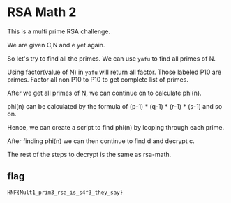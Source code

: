 # RSA Math 2

This is a multi prime RSA challenge. 

We are given C,N and e yet again.

So let's try to find all the primes. We can use `yafu` to find all primes of N.

Using factor(value of N) in `yafu` will return all factor. Those labeled P10 are primes. Factor all non P10 to P10 to get complete list of primes.

After we get all primes of N, we can continue on to calculate phi(n).

phi(n) can be calculated by the formula of (p-1) * (q-1) * (r-1) * (s-1) and so on.

Hence, we can create a script to find phi(n) by looping through each prime. 

After finding phi(n) we can then continue to find d and decrypt c.

The rest of the steps to decrypt is the same as rsa-math.


## flag

`HNF{Mult1_prim3_rsa_is_s4f3_they_say}`

